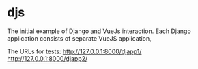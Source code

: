 # djs
The initial example of Django and VueJs interaction. Each Django application consists of separate VueJS application,

The URLs for tests:
http://127.0.0.1:8000/djapp1/
http://127.0.0.1:8000/djapp2/
